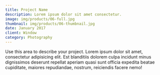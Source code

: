 ```yaml
---
title: Project Name
description: Lorem ipsum dolor sit amet consectetur.
image: img/products/06-full.jpg
thumbnail: img/products/06-thumbnail.jpg
date: January 2017
client: Window
category: Photography
---
```

Use this area to describe your project. Lorem ipsum dolor sit amet, consectetur adipisicing elit. Est blanditiis dolorem culpa incidunt minus dignissimos deserunt repellat aperiam quasi sunt officia expedita beatae cupiditate, maiores repudiandae, nostrum, reiciendis facere nemo!
